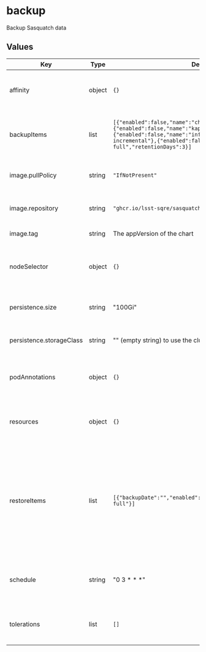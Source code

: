 # backup

Backup Sasquatch data

## Values

| Key | Type | Default | Description |
|-----|------|---------|-------------|
| affinity | object | `{}` | Affinity rules for the backups deployment pod |
| backupItems | list | `[{"enabled":false,"name":"chronograf","retentionDays":7},{"enabled":false,"name":"kapacitor","retentionDays":7},{"enabled":false,"name":"influxdb-enterprise-incremental"},{"enabled":false,"name":"influxdb-oss-full","retentionDays":3}]` | List of items to backup using the sasquatch backup script |
| image.pullPolicy | string | `"IfNotPresent"` | Pull policy for the backups image |
| image.repository | string | `"ghcr.io/lsst-sqre/sasquatch"` | Image to use in the backups deployment |
| image.tag | string | The appVersion of the chart | Tag of image to use |
| nodeSelector | object | `{}` | Node selection rules for the backups deployment pod |
| persistence.size | string | "100Gi" | Size of the data store to request, if enabled |
| persistence.storageClass | string | "" (empty string) to use the cluster default storage class | Storage class to use for the backups |
| podAnnotations | object | `{}` | Annotations for the backups deployment pod |
| resources | object | `{}` | Resource limits and requests for the backups deployment pod |
| restoreItems | list | `[{"backupDate":"","enabled":false,"name":"influxdb-oss-full"}]` | List of items to restore using the sasquatch restore script name must match an item in backupItems backupDate must be in the "YYYY-MM-DD" format |
| schedule | string | "0 3 * * *" | Schedule for executing the sasquatch backup script |
| tolerations | list | `[]` | Tolerations for the backups deployment pod |
